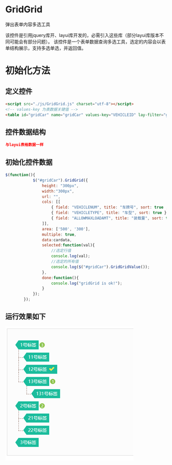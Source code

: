 # GridGrid
弹出表单内容多选工具

该控件是引用jquery库开、layui库开发的，必需引入这些库（部分layui库版本不同可能会有部分问题）。
该控件是一个表单数据查询多选工具，选定的内容会以表单结构展示，支持多选单选，并返回值。

# 初始化方法

## 定义控件
```html
<script src="./js/GridGrid.js" charset="utf-8"></script>
<!-- values-key 为表数据关键值 -->
<table id="gridCar" name="gridCar" values-key="VEHICLEID" lay-filter="gridCar"> </table>
```

## 控件数据结构
```json
与layui表格数据一样
```

## 初始化控件数据
```javascript
$(function(){
			$("#gridCar").GridGrid({
                height: "300px",
                width:"300px",
                url: "",
                cols: [[
                    { field: "VEHICLENUM", title: "车牌号", sort: true ,width:150},
                    { field: "VEHICLETYPE", title: "车型", sort: true },
                    { field: "ALLOWMAXLOADAMT", title: "装载量", sort: true }
                ]],
                area: ['500', '300'],
                multiple: true,
                data:cardata,
                selected:function(val){
                	//选定行值 
                	console.log(val);
                	//选定的所有值 
                	console.log($("#gridCar").GridGridValue());
                },
                done:function(){
                	console.log("gridGrid is ok!");
                }
            });
		});
```

## 运行效果如下
![image](https://github.com/miracleren/tagTree/blob/master/img/show.png)
